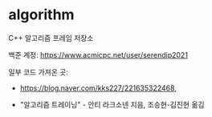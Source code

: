 # algorithm
C++ 알고리즘 프레임 저장소

백준 계정:
https://www.acmicpc.net/user/serendip2021



일부 코드 가져온 곳:

  - https://blog.naver.com/kks227/221635322468,

  - "알고리즘 트레이닝" - 안티 라크소넨 지음, 조승현-김진현 옮김
